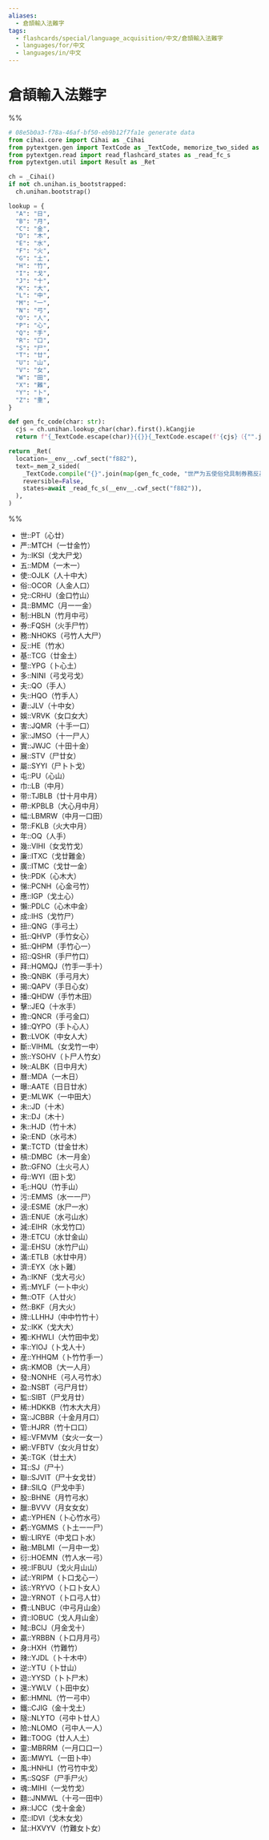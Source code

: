 ```yaml
---
aliases:
  - 倉頡輸入法難字
tags:
  - flashcards/special/language_acquisition/中文/倉頡輸入法難字
  - languages/for/中文
  - languages/in/中文
---
```


# 倉頡輸入法難字

%%

```Python
# 08e5b0a3-f78a-46af-bf50-eb9b12f7fa1e generate data
from cihai.core import Cihai as _Cihai
from pytextgen.gen import TextCode as _TextCode, memorize_two_sided as _mem_2_sided
from pytextgen.read import read_flashcard_states as _read_fc_s
from pytextgen.util import Result as _Ret

ch = _Cihai()
if not ch.unihan.is_bootstrapped:
  ch.unihan.bootstrap()

lookup = {
  "A": "日",
  "B": "月",
  "C": "金",
  "D": "木",
  "E": "水",
  "F": "火",
  "G": "土",
  "H": "竹",
  "I": "戈",
  "J": "十",
  "K": "大",
  "L": "中",
  "M": "一",
  "N": "弓",
  "O": "人",
  "P": "心",
  "Q": "手",
  "R": "口",
  "S": "尸",
  "T": "廿",
  "U": "山",
  "V": "女",
  "W": "田",
  "X": "難",
  "Y": "卜",
  "Z": "重",
}

def gen_fc_code(char: str):
  cjs = ch.unihan.lookup_char(char).first().kCangjie
  return f"{_TextCode.escape(char)}{{}}{_TextCode.escape(f'{cjs}（{"".join(lookup.get(cj, cj) for cj in cjs)}）')}"

return _Ret(
  location=__env__.cwf_sect("f882"),
  text=_mem_2_sided(
    _TextCode.compile("{}".join(map(gen_fc_code, "世严为五使俗兌具制券務反基壟多夫失妻娛害家實展屬屯巾带帶幅幣年幾廉廣快悌應懶成扭扺抵招拜換揭播擊擔據數斷旅映曆曝更未末朱染業槓款母毛污浸涵減港滬滿濟為焉無然牌犮獨率産病發盈監稀窩管經網美耳聯肆股臘處虧蝦融衍視試該證費資賊贏身辣逆遊還郵鐵隧險難靈面風馬魂麵麻麼鼠"))),
    reversible=False,
    states=await _read_fc_s(__env__.cwf_sect("f882")),
  ),
)
```

%%

<!--08e5b0a3-f78a-46af-bf50-eb9b12f7fa1e generate section="f882"--><!-- The following content is generated at 2024-01-18T16:44:30.257969+08:00. Any edits will be overridden! -->

- 世::PT（心廿）
- 严::MTCH（一廿金竹）
- 为::IKSI（戈大尸戈）
- 五::MDM（一木一）
- 使::OJLK（人十中大）
- 俗::OCOR（人金人口）
- 兌::CRHU（金口竹山）
- 具::BMMC（月一一金）
- 制::HBLN（竹月中弓）
- 券::FQSH（火手尸竹）
- 務::NHOKS（弓竹人大尸）
- 反::HE（竹水）
- 基::TCG（廿金土）
- 壟::YPG（卜心土）
- 多::NINI（弓戈弓戈）
- 夫::QO（手人）
- 失::HQO（竹手人）
- 妻::JLV（十中女）
- 娛::VRVK（女口女大）
- 害::JQMR（十手一口）
- 家::JMSO（十一尸人）
- 實::JWJC（十田十金）
- 展::STV（尸廿女）
- 屬::SYYI（尸卜卜戈）
- 屯::PU（心山）
- 巾::LB（中月）
- 带::TJBLB（廿十月中月）
- 帶::KPBLB（大心月中月）
- 幅::LBMRW（中月一口田）
- 幣::FKLB（火大中月）
- 年::OQ（人手）
- 幾::VIHI（女戈竹戈）
- 廉::ITXC（戈廿難金）
- 廣::ITMC（戈廿一金）
- 快::PDK（心木大）
- 悌::PCNH（心金弓竹）
- 應::IGP（戈土心）
- 懶::PDLC（心木中金）
- 成::IHS（戈竹尸）
- 扭::QNG（手弓土）
- 扺::QHVP（手竹女心）
- 抵::QHPM（手竹心一）
- 招::QSHR（手尸竹口）
- 拜::HQMQJ（竹手一手十）
- 換::QNBK（手弓月大）
- 揭::QAPV（手日心女）
- 播::QHDW（手竹木田）
- 擊::JEQ（十水手）
- 擔::QNCR（手弓金口）
- 據::QYPO（手卜心人）
- 數::LVOK（中女人大）
- 斷::VIHML（女戈竹一中）
- 旅::YSOHV（卜尸人竹女）
- 映::ALBK（日中月大）
- 曆::MDA（一木日）
- 曝::AATE（日日廿水）
- 更::MLWK（一中田大）
- 未::JD（十木）
- 末::DJ（木十）
- 朱::HJD（竹十木）
- 染::END（水弓木）
- 業::TCTD（廿金廿木）
- 槓::DMBC（木一月金）
- 款::GFNO（土火弓人）
- 母::WYI（田卜戈）
- 毛::HQU（竹手山）
- 污::EMMS（水一一尸）
- 浸::ESME（水尸一水）
- 涵::ENUE（水弓山水）
- 減::EIHR（水戈竹口）
- 港::ETCU（水廿金山）
- 滬::EHSU（水竹尸山）
- 滿::ETLB（水廿中月）
- 濟::EYX（水卜難）
- 為::IKNF（戈大弓火）
- 焉::MYLF（一卜中火）
- 無::OTF（人廿火）
- 然::BKF（月大火）
- 牌::LLHHJ（中中竹竹十）
- 犮::IKK（戈大大）
- 獨::KHWLI（大竹田中戈）
- 率::YIOJ（卜戈人十）
- 産::YHHQM（卜竹竹手一）
- 病::KMOB（大一人月）
- 發::NONHE（弓人弓竹水）
- 盈::NSBT（弓尸月廿）
- 監::SIBT（尸戈月廿）
- 稀::HDKKB（竹木大大月）
- 窩::JCBBR（十金月月口）
- 管::HJRR（竹十口口）
- 經::VFMVM（女火一女一）
- 網::VFBTV（女火月廿女）
- 美::TGK（廿土大）
- 耳::SJ（尸十）
- 聯::SJVIT（尸十女戈廿）
- 肆::SILQ（尸戈中手）
- 股::BHNE（月竹弓水）
- 臘::BVVV（月女女女）
- 處::YPHEN（卜心竹水弓）
- 虧::YGMMS（卜土一一尸）
- 蝦::LIRYE（中戈口卜水）
- 融::MBLMI（一月中一戈）
- 衍::HOEMN（竹人水一弓）
- 視::IFBUU（戈火月山山）
- 試::YRIPM（卜口戈心一）
- 該::YRYVO（卜口卜女人）
- 證::YRNOT（卜口弓人廿）
- 費::LNBUC（中弓月山金）
- 資::IOBUC（戈人月山金）
- 賊::BCIJ（月金戈十）
- 贏::YRBBN（卜口月月弓）
- 身::HXH（竹難竹）
- 辣::YJDL（卜十木中）
- 逆::YTU（卜廿山）
- 遊::YYSD（卜卜尸木）
- 還::YWLV（卜田中女）
- 郵::HMNL（竹一弓中）
- 鐵::CJIG（金十戈土）
- 隧::NLYTO（弓中卜廿人）
- 險::NLOMO（弓中人一人）
- 難::TOOG（廿人人土）
- 靈::MBRRM（一月口口一）
- 面::MWYL（一田卜中）
- 風::HNHLI（竹弓竹中戈）
- 馬::SQSF（尸手尸火）
- 魂::MIHI（一戈竹戈）
- 麵::JNMWL（十弓一田中）
- 麻::IJCC（戈十金金）
- 麼::IDVI（戈木女戈）
- 鼠::HXVYV（竹難女卜女）

<!--/08e5b0a3-f78a-46af-bf50-eb9b12f7fa1e-->
